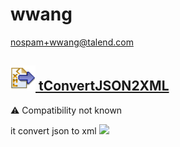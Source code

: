 # wwang
  <nospam+wwang@talend.com>

## <a href='./components/tConvertJSON2XML/readme.md'><img src='./components/tConvertJSON2XML/logo.jpg' width='40' height='40'> tConvertJSON2XML</a>
 :warning: Compatibility not known

it convert json to xml
<img src='./components/tConvertJSON2XML/sample.jpg'>
